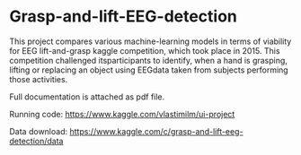 # Grasp-and-lift-EEG-detection

This project compares various machine-learning models in terms of viability for EEG lift-and-grasp kaggle competition,  which took place in 2015.  This competition challenged itsparticipants to identify, when a hand is grasping, lifting or replacing an object using EEGdata taken from subjects performing those activities.

Full documentation is attached as pdf file.

Running code: https://www.kaggle.com/vlastimilm/ui-project

Data download: https://www.kaggle.com/c/grasp-and-lift-eeg-detection/data
